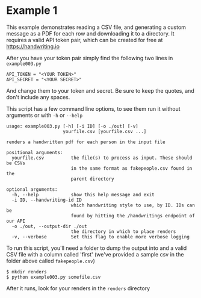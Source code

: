 Example 1
===============

This example demonstrates reading a CSV file, and generating a
custom message as a PDF for each row and downloading it to a
directory.  It requires a valid API token pair, which can be created
for free at https://handwriting.io

After you have your token pair simply find the following two lines in
 `example003.py`

    API_TOKEN = "<YOUR TOKEN>"
    API_SECRET = "<YOUR SECRET>"

And change them to your token and secret. Be sure to keep the quotes,
and don't include any spaces.

This script has a few command line options, to see them run it
without arguments or with `-h` or `--help`

    usage: example003.py [-h] [-i ID] [-o ./out] [-v]
                         yourfile.csv [yourfile.csv ...]

    renders a handwritten pdf for each person in the input file

    positional arguments:
      yourfile.csv          the file(s) to process as input. These should be CSVs
                            in the same format as fakepeople.csv found in the
                            parent directory

    optional arguments:
      -h, --help            show this help message and exit
      -i ID, --handwriting-id ID
                            which handwriting style to use, by ID. IDs can be
                            found by hitting the /handwritings endpoint of our API
      -o ./out, --output-dir ./out
                            the directory in which to place renders
      -v, --verbose         Set this flag to enable more verbose logging

To run this script, you'll need a folder to dump the output into
and a valid CSV file with a column called 'first' (we've provided
a sample csv in the folder above called `fakepeople.csv`)

    $ mkdir renders
    $ python example003.py somefile.csv

After it runs, look for your renders in the `renders` directory
